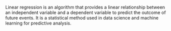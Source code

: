Linear regression is an algorithm that provides a linear relationship between an independent variable and a dependent variable to predict the outcome of future events. It is a statistical method used in data science and machine learning for predictive analysis.
